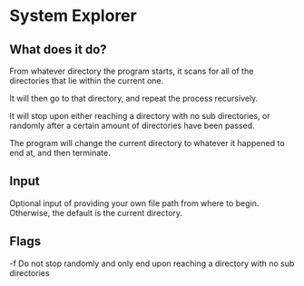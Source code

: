 # System Explorer

## What does it do?

From whatever directory the program starts, it scans for all of the directories that lie within the current one.

It will then go to that directory, and repeat the process recursively.

It will stop upon either reaching a directory with no sub directories, or randomly after a certain amount of directories have been passed.

The program will change the current directory to whatever it happened to end at, and then terminate.

## Input

Optional input of providing your own file path from where to begin. Otherwise, the default is the current directory.

## Flags

-f
    Do not stop randomly and only end upon reaching a directory with no sub directories
